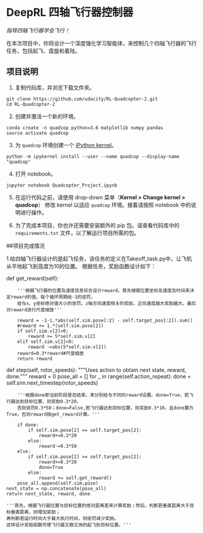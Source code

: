 # DeepRL 四轴飞行器控制器

_指导四轴飞行器学会飞行！_

在本次项目中，你将设计一个深度强化学习智能体，来控制几个四轴飞行器的飞行任务，包括起飞、盘旋和着陆。

## 项目说明

1. 复制代码库，并浏览下载文件夹。

```
git clone https://github.com/udacity/RL-Quadcopter-2.git
cd RL-Quadcopter-2
```

2. 创建并激活一个新的环境。

```
conda create -n quadcop python=3.6 matplotlib numpy pandas
source activate quadcop
```

3. 为 `quadcop` 环境创建一个 [IPython kernel](http://ipython.readthedocs.io/en/stable/install/kernel_install.html)。 
```
python -m ipykernel install --user --name quadcop --display-name "quadcop"
```

4. 打开 notebook。
```
jupyter notebook Quadcopter_Project.ipynb
```

5. 在运行代码之前，请使用 drop-down 菜单（**Kernel > Change kernel > quadcop**） 修改 kernel 以适应 `quadcop` 环境。接着请按照 notebook 中的说明进行操作。

6. 为了完成本项目，你也许还需要安装额外的 pip 包。请查看代码库中的 `requirements.txt` 文件，以了解运行项目所需的包。

##项目完成情况

1.给四轴飞行器设计的是起飞任务，该任务的定义在Takeoff_task.py中，让飞机从平地起飞到高度为10的位置。
根据任务，奖励函数设计如下：

def get_reward(self):
    
        '''根据飞行器的位置及速度信息综合设计reward。首先根据位置坐标及速度及时间来决定reward的值，每个循环周期给-1的惩罚，
        给与x、y坐标绝对值大小的惩罚，z轴方向速度相关的奖励，正向速度越大奖励越大，最后对reward进行尺度缩放'''
                          
        reward = -1-1.*abs(self.sim.pose[:2] - self.target_pos[:2]).sum()
        #reward += 1.*(self.sim.pose[2])
        if self.sim.v[2]>0:
            reward += 5*self.sim.v[2]
        elif self.sim.v[2]<0:
            reward -=abs(5*self.sim.v[2])                       
        reward=0.3*reward#尺度缩放
        return reward

def step(self, rotor_speeds):
    """Uses action to obtain next state, reward, done."""
    reward = 0
    pose_all = []
    for _ in range(self.action_repeat):
        done = self.sim.next_timestep(rotor_speeds)
        
        '''根据done即当前阶段是否结束，来分别给与不同的reward设置。done=True，若飞行器达到目标位置，则奖励0.3*20，
        否则惩罚0.3*50；done=False,若飞行器达到目标位置，则奖励0.3*10，且done置为True，否则reward按get_reward计算。'''
        
        if done:                
            if self.sim.pose[2] >= self.target_pos[2]:
                reward+=0.3*20                    
            else:
                reward-=0.3*50
        else:
            if self.sim.pose[2] >= self.target_pos[2]:
                reward+=0.3*20
                done=True
            else:
                reward += self.get_reward() 
        pose_all.append(self.sim.pose)
    next_state = np.concatenate(pose_all)
    return next_state, reward, done

    '''首先，根据飞行器位置与目标位置的绝对距离差来计算奖励；然后，判断若垂直距离大于目标垂直距离，则增加奖励；
    再判断若运行时间大于最大执行时间，则惩罚减少奖励。
    这样设计奖励函数可使飞行器又稳又快的起飞到目标位置。'''

